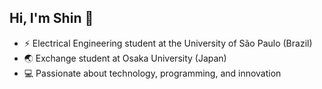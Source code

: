 ## Hi, I'm Shin 👋
- ⚡ Electrical Engineering student at the University of São Paulo (Brazil)  
- 🌏 Exchange student at Osaka University (Japan)  
- 💻 Passionate about technology, programming, and innovation

<!--
**HectorShin/HectorShin** is a ✨ _special_ ✨ repository because its `README.md` (this file) appears on your GitHub profile.

Here are some ideas to get you started:

- 🔭 I’m currently working on ...
- 🌱 I’m currently learning ...
- 👯 I’m looking to collaborate on ...
- 🤔 I’m looking for help with ...
- 💬 Ask me about ...
- 📫 How to reach me: ...
- 😄 Pronouns: ...
- ⚡ Fun fact: ...
-->
